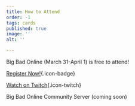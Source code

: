 ```yaml
---
title: How to Attend
order: -1
tags: cards
published: true
image: ''
alt: ''

---
```

Big Bad Online (March 31-April 1) is free to attend!

[Register Now!](https://www.bigbadcon.com/register/){.icon-badge}

[Watch on Twitch](https://www.twitch.tv/bigbadcon){.icon-twitch}

Big Bad Online Community Server (coming soon)

<!--Sign up to attend Big Bad Con!

[Buy a Badge](/buy-a-badge){.icon-badge}

[Book a Room](https://www.hyatt.com/en-US/group-booking/SFOBU/G-BBC3){.icon-hotel}

[Hotel](/hotel){.icon-hotel}

[Exhibitors](/exhibitor-information){.icon-booth}

[Program](/images/03-new_bigbadcon_program_10-09.pdf){.icon-book}

[FAQ](/faq){.icon-faq}-->